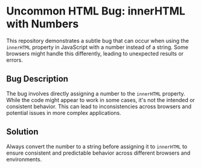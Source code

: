 # Uncommon HTML Bug: innerHTML with Numbers

This repository demonstrates a subtle bug that can occur when using the `innerHTML` property in JavaScript with a number instead of a string.  Some browsers might handle this differently, leading to unexpected results or errors.

## Bug Description
The bug involves directly assigning a number to the `innerHTML` property.  While the code might appear to work in some cases, it's not the intended or consistent behavior.  This can lead to inconsistencies across browsers and potential issues in more complex applications.

## Solution
Always convert the number to a string before assigning it to `innerHTML` to ensure consistent and predictable behavior across different browsers and environments.